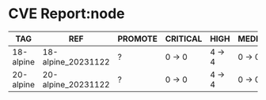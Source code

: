 # CVE Report:node
|    TAG    |        REF         | PROMOTE | CRITICAL |  HIGH  | MEDIUM |  LOW   | UNKNOWN |
|-----------|--------------------|---------|----------|--------|--------|--------|---------|
| 18-alpine | 18-alpine_20231122 | ?       | 0 -> 0   | 4 -> 4 | 0 -> 0 | 0 -> 0 | 0 -> 0  |
| 20-alpine | 20-alpine_20231122 | ?       | 0 -> 0   | 4 -> 4 | 0 -> 0 | 0 -> 0 | 0 -> 0  |
